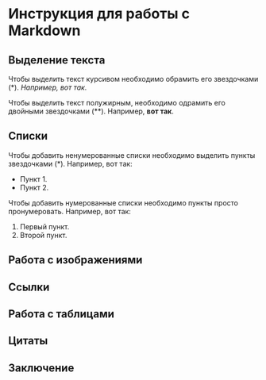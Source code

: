 # Инструкция для работы с Markdown

## Выделение текста

Чтобы выделить текст курсивом необходимо обрамить его звездочками (*). *Например, *вот так*.*

Чтобы выделить текст полужирным, необходимо одрамить его двойными звездочками (**).
Например, **вот так**.

## Списки

Чтобы добавить ненумерованные списки необходимо выделить пункты звездочками (*).
Например, вот так:
* Пункт 1.
* Пункт 2.

Чтобы добавить нумерованные списки необходимо пункты просто пронумеровать.
Например, вот так:
1. Первый пункт.
2. Второй пункт.

## Работа с изображениями

## Ссылки

## Работа с таблицами

## Цитаты

## Заключение